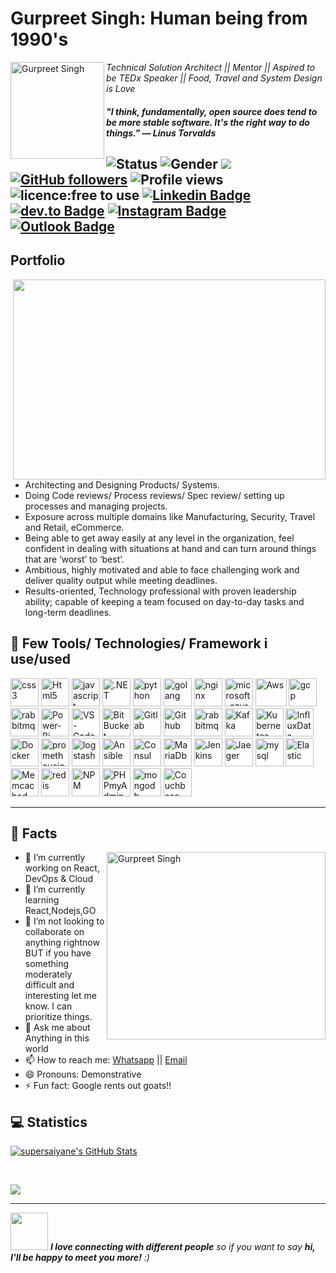 # Gurpreet Singh: Human being from 1990's 
<img align="left" width="150" height="155" alt="Gurpreet Singh" src="Resources/gifs/maxresdefault.jpg"/>

*Technical Solution Architect || Mentor || Aspired to be TEDx Speaker || Food, Travel and System Design is Love*



#### *"I think, fundamentally, open source does tend to be more stable software. It's the right way to do things." — Linus Torvalds*

![Status](https://img.shields.io/badge/status-up-brightgreen) ![Gender](https://img.shields.io/badge/gender-%F0%9F%A4%B5-lightgrey) ![](https://visitor-badge.glitch.me/badge?page_id=github.com/supersaiyane) [![GitHub followers](https://img.shields.io/github/followers/supersaiyane?label=Follow&style=social)](https://github.com/supersaiyane/?tab=follow) ![Profile views](https://gpvc.arturio.dev/supersaiyane) ![licence:free to use](https://img.shields.io/badge/licence-free--to--use-blue) [![Linkedin Badge](https://img.shields.io/badge/-gurpreetsingh89-blue?style=flat&logo=Linkedin&logoColor=white&link=https://www.linkedin.com/in/gurpreetsingh89/)](https://www.linkedin.com/in/gurpreetsingh89/) [![dev.to Badge](https://img.shields.io/badge/-@gurpreetsingh-000000?style=flat&labelColor=000000&logo=dev.to&link=https://dev.to/gurpreetsingh)](https://dev.to/gurpreetsingh) [![Instagram Badge](https://img.shields.io/badge/-lyfzcool89-purple?style=flat&logo=instagram&logoColor=white&link=https://instagram.com/lyfzcool89/)](https://instagram.com/lyfzcool89) [![Outlook Badge](https://img.shields.io/badge/-gurpreet.singh-c14438?style=flat&logo=microsoft-outlook&logoColor=white&link=mailto:gurpreet.singh_89@outlook.com)](mailto:gurpreet.singh_89@outlook.com)
---

## Portfolio

<img align="right" src="Resources/gifs/code.gif" width="500" height="320" />

- Architecting and Designing Products/ Systems.
- Doing Code reviews/ Process reviews/ Spec review/ setting up processes and managing projects.
- Exposure across multiple domains like Manufacturing, Security, Travel and Retail, eCommerce.
- Being able to get away easily at any level in the organization, feel confident in dealing with situations at hand and can turn around things that are ‘worst’ to ‘best’.
- Ambitious, highly motivated and able to face challenging work and deliver quality output while meeting deadlines.
- Results-oriented, Technology professional with proven leadership ability; capable of keeping a team focused on day-to-day tasks and long-term deadlines.

<h2>🚀 Few Tools/ Technologies/ Framework i use/used</h2>
<p align="left">
<img src="Resources/svgicons/css3-original-wordmark.svg" alt="css3" width="45" height="45" />
<img src="Resources/svgicons//w3_html5-icon.svg" alt="Html5" width="45" height="45" />
<img src="Resources/svgicons/javascript-original.svg" alt="javascript" width="45" height="45" />
<img src="Resources/svgicons/dotnet-icon.svg" alt=".NET" width="45" height="45" />
<img src="Resources/svgicons/python-icon.svg" alt="python" width="45" height="45" />
<img src="Resources/svgicons/golang-icon.svg" alt="golang" width="45" height="45" />
<img src="Resources/svgicons/nginx-icon.svg" alt="nginx" width="45" height="45" />
<img src="Resources/svgicons/microsoft_azure-icon.svg" alt="microsoft_azure" width="45" height="45" />
<img src="Resources/svgicons/amazon_aws-icon.svg" alt="Aws" width="50" height="45" />
<img src="Resources/svgicons/google_cloud-icon.svg" alt="gcp" width="45" height="45" />
<img src="Resources/svgicons/rabbitmq-icon.svg" alt="rabbitmq" width="45" height="45" />
<img src="Resources/svgicons/microsoft_powerbi-icon.svg" alt="Power-Bi" width="45" height="45" />
<img src="Resources/svgicons/visualstudio_code-icon.svg" alt="VS-Code" width="45" height="45" />
<img src="Resources/svgicons/bitbucket-icon.svg" alt="BitBucket" width="45" height="45" />
<img src="Resources/svgicons/gitlab-icon.svg" alt="Gitlab" width="45" height="45" />
<img src="Resources/svgicons/github-icon.svg" alt="Github" width="45" height="45" />
<img src="Resources/svgicons/rabbitmq-icon.svg" alt="rabbitmq" width="45" height="45" />
<img src="Resources/svgicons/apache_kafka-icon.svg" alt="Kafka" width="45" height="45" />
<img src="Resources/svgicons/kubernetes-icon.svg" alt="Kubernetes" width="45" height="45" />
<img src="Resources/svgicons/influxdata-icon.svg" alt="InfluxData" width="45" height="45" />
<img src="Resources/svgicons/docker-icon.svg" alt="Docker" width="45" height="45" />
<img src="Resources/svgicons/prometheusio-icon.svg" alt="prometheusio" width="45" height="45" />
<img src="Resources/svgicons/elasticco_logstash-icon.svg" alt="logstash" width="45" height="45" />
<img src="Resources/svgicons/ansible-icon.svg" alt="Ansible" width="45" height="45" />
<img src="Resources/svgicons/consulio-icon.svg" alt="Consul" width="45" height="45" />
<img src="Resources/svgicons/mariadb-icon.svg" alt="MariaDb" width="45" height="45" />
<img src="Resources/svgicons/jenkins-icon.svg" alt="Jenkins" width="45" height="45" />
<img src="Resources/svgicons/jaegertracingio-icon.svg" alt="Jaeger" width="45" height="45" />
<img src="Resources/svgicons/mysql-icon.svg" alt="mysql" width="45" height="45" />
<img src="Resources/svgicons/elastic-icon.svg" alt="Elastic" width="45" height="45" />
<img src="Resources/svgicons/memcached-icon.svg" alt="Memcached" width="45" height="45" />
<img src="Resources/svgicons/redis-original-wordmark.svg" alt="redis" width="45" height="45" />
<img src="Resources/svgicons/npmjs-ar21.svg" alt="NPM" width="45" height="45" />
<img src="Resources/svgicons/phpmyadmin-icon.svg" alt="PHPmyAdmin" width="45" height="45" />
<img src="Resources/svgicons/mongodb-icon.svg" alt="mongodb" width="45" height="45" />
<img src="Resources/svgicons/couchbase-icon.svg" alt="Couchbase" width="45" height="45" />
</p>

---

## 🧐 Facts
<img align="right" width="350" height="300" alt="Gurpreet Singh" src="Resources/gifs/hula_loop_dribbble.gif"/>

- 🔭 I’m currently working on React, DevOps & Cloud 
- 🌱 I’m currently learning React,Nodejs,GO 
- 👯 I’m not looking to collaborate on anything rightnow BUT if you have something moderately difficult and interesting let me know. I can prioritize things. 
- 💬 Ask me about Anything in this world 
- 📫 How to reach me: [Whatsapp](https://wa.me/918589898914)  || [Email](mailto:gurpreet.singh_89@outlook.com)
- 😄 Pronouns: Demonstrative 
- ⚡ Fun fact: Google rents out goats!! 


## 💻 Statistics


<a href="https://github.com/supersaiyane/supersaiyane">
  <img align="center" src="https://bad-apple-github-readme.vercel.app/api?username=supersaiyane&show_icons=true&line_height=27&count_private=true" alt="supersaiyane's GitHub Stats" />
</a>

<p>&nbsp;</p>

<a href="https://github.com/supersaiyane/supersaiyane">
  <img align="center" src="https://github-profile-trophy.vercel.app/?username=supersaiyane&column=7" />
</a>

---
<img src="https://media.giphy.com/media/LnQjpWaON8nhr21vNW/giphy.gif" width="60"> <em><b>I love connecting with different people</b> so if you want to say <b>hi, I'll be happy to meet you more!</b> :)</em>

